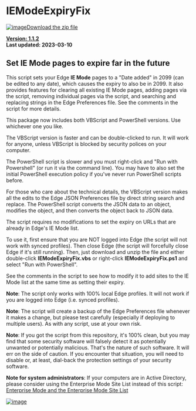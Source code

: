 # IEModeExpiryFix

[![image](https://user-images.githubusercontent.com/79026235/152910441-59ba653c-5607-4f59-90c0-bc2851bf2688.png)Download the zip file](https://github.com/LesFerch/IEModeExpiryFix/archive/refs/heads/main.zip)

[**Version: 1.1.2**](./VersionHistory.md)\
**Last updated: 2023-03-10**

## Set IE Mode pages to expire far in the future

This script sets your Edge **IE Mode** pages to a "Date added" in 2099 (can be edited to any date), which causes the expiry to also be in 2099. It also provides features for clearing all existing IE Mode pages, adding pages via the script, removing individual pages via the script, and searching and replacing strings in the Edge Preferences file. See the comments in the script for more details.

This package now includes both VBScript and PowerShell versions. Use whichever one you like.

The VBScript version is faster and can be double-clicked to run. It will work for anyone, unless VBScript is blocked by security polices on your computer.

The PowerShell script is slower and you must right-click and "Run with Powershell" (or run it via the command line). You may have to also set the initial PowerShell execution policy if you've never run PowerShell scripts before.

For those who care about the technical details, the VBScript version makes all the edits to the Edge JSON Preferences file by direct string search and replace. The PowerShell script converts the JSON data to an object, modifies the object, and then converts the object back to JSON data.

The script requires no modifications to set the expiry on URLs that are already in Edge's IE Mode list.

To use it, first ensure that you are NOT logged into Edge (the script will not work with synced profiles). Then close Edge (the script will forcefully close Edge if it's still running). Then, just download and unzip the file and either double-click **IEModeExpiryFix.vbs** or right-click **IEModeExpiryFix.ps1** and select "Run with PowerShell".

See the comments in the script to see how to modify it to add sites to the IE Mode list at the same time as setting their expiry.

**Note**: The script only works with 100% local Edge profiles. It will not work if you are logged into Edge (i.e. synced profiles).

**Note**: The script will create a backup of the Edge Preferences file whenever it makes a change, but please test carefully (especially if deploying to multiple users). 
As with any script, use at your own risk.

**Note**: If you got the script from this repository, it's 100% clean, but you may find that some security software will falsely detect it as potentially unwanted or potentially malicious. That's the nature of such software. It will err on the side of caution. If you encounter that situation, you will need to disable or, at least, dial-back the protection settings of your security software.

**Note for system administrators**: If your computers are in Active Directory, please consider using the Enterprise Mode Site List instead of this script:
[Enterprise Mode and the Enterprise Mode Site List](https://docs.microsoft.com/en-us/internet-explorer/ie11-deploy-guide/what-is-enterprise-mode)


[![image](https://user-images.githubusercontent.com/79026235/153264696-8ec747dd-37ec-4fc1-89a1-3d6ea3259a95.png)](https://github.com/LesFerch/IEModeExpiryFix)

